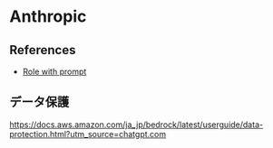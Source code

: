 # Anthropic

## References

* [Role with prompt](https://docs.anthropic.com/en/docs/build-with-claude/prompt-engineering/system-prompts#financial-analysis-with-role-prompting)

## データ保護

https://docs.aws.amazon.com/ja_jp/bedrock/latest/userguide/data-protection.html?utm_source=chatgpt.com
